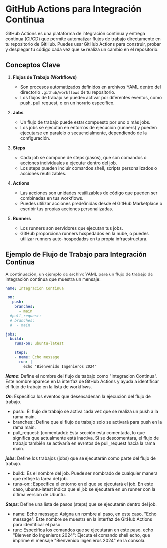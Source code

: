 # GitHub Actions para Integración Continua

GitHub Actions es una plataforma de integración continua y entrega continua (CI/CD) que permite automatizar flujos de trabajo directamente en tu repositorio de GitHub. Puedes usar GitHub Actions para construir, probar y desplegar tu código cada vez que se realiza un cambio en el repositorio.

## Conceptos Clave

1. **Flujos de Trabajo (Workflows)**
   - Son procesos automatizados definidos en archivos YAML dentro del directorio `.github/workflows` de tu repositorio.
   - Los flujos de trabajo se pueden activar por diferentes eventos, como push, pull request, o en un horario específico.

2. **Jobs**
   - Un flujo de trabajo puede estar compuesto por uno o más jobs.
   - Los jobs se ejecutan en entornos de ejecución (runners) y pueden ejecutarse en paralelo o secuencialmente, dependiendo de la configuración.

3. **Steps**
   - Cada job se compone de steps (pasos), que son comandos o acciones individuales a ejecutar dentro del job.
   - Los steps pueden incluir comandos shell, scripts personalizados o acciones reutilizables.

4. **Actions**
   - Las acciones son unidades reutilizables de código que pueden ser combinadas en tus workflows.
   - Puedes utilizar acciones predefinidas desde el GitHub Marketplace o escribir tus propias acciones personalizadas.

5. **Runners**
   - Los runners son servidores que ejecutan tus jobs.
   - GitHub proporciona runners hospedados en la nube, o puedes utilizar runners auto-hospedados en tu propia infraestructura.

## Ejemplo de Flujo de Trabajo para Integración Continua

A continuación, un ejemplo de archivo YAML para un flujo de trabajo de integración continua que muestra un mensaje:

```yaml
name: Integracion Continua

 on:
   push:
    branches:
      - main
  #pull_request:
  # branches:
  #  - main

jobs:
  build:
    runs-on: ubuntu-latest

    steps:
    - name: Echo message
      run: |
        echo "Bienvenido Ingenieros 2024"

```

***Name***: Define el nombre del flujo de trabajo como "Integracion Continua". Este nombre aparece en la interfaz de GitHub Actions y ayuda a identificar el flujo de trabajo en la lista de workflows.

***On***: Especifica los eventos que desencadenan la ejecución del flujo de trabajo.
- push:: El flujo de trabajo se activa cada vez que se realiza un push a la rama main.
- branches:: Define que el flujo de trabajo solo se activará para push en la rama main.
- pull_request: (comentado): Esta sección está comentada, lo que significa que actualmente está inactiva. Si se descomentara, el flujo de trabajo también se activaría en eventos de pull_request hacia la rama main.

***jobs***: Define los trabajos (jobs) que se ejecutarán como parte del flujo de trabajo.
- build:: Es el nombre del job. Puede ser nombrado de cualquier manera que refleje la tarea del job.
- runs-on:: Especifica el entorno en el que se ejecutará el job. En este caso, ubuntu-latest indica que el job se ejecutará en un runner con la última versión de Ubuntu.


***Steps***: Define una lista de pasos (steps) que se ejecutarán dentro del job.
- name: Echo message: Asigna un nombre al paso, en este caso, "Echo message". Este nombre se muestra en la interfaz de GitHub Actions para identificar el paso.
- run:: Especifica los comandos que se ejecutarán en este paso.
        echo "Bienvenido Ingenieros 2024": Ejecuta el comando shell echo, que imprime el mensaje "Bienvenido Ingenieros 2024" en la consola.